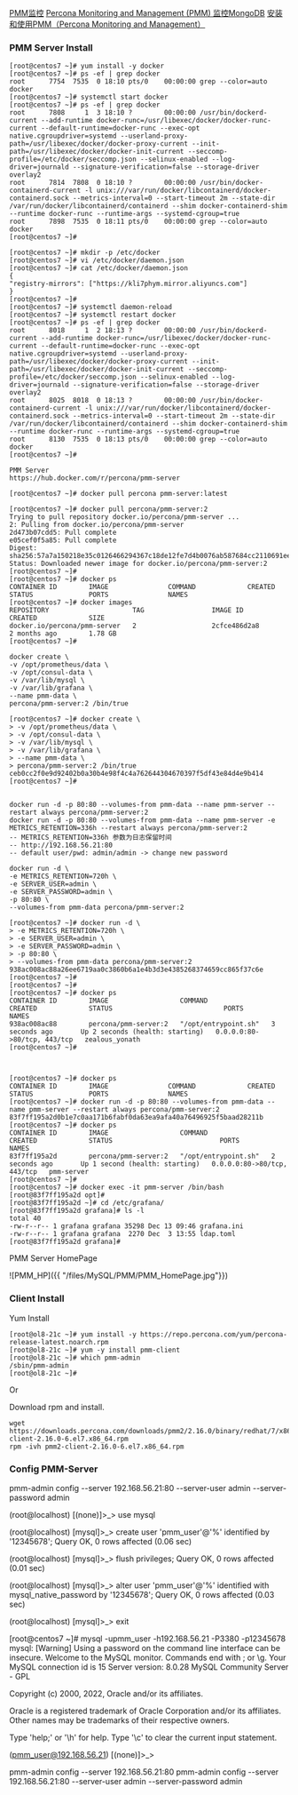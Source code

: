 [PMM监控](https://www.modb.pro/db/160044)
[Percona Monitoring and Management (PMM) 监控MongoDB](https://developer.aliyun.com/article/534263)
[安装和使用PMM（Percona Monitoring and Management）](https://www.cnblogs.com/jiangxm157/p/14715592.html?ivk_sa=1024320u)


### PMM Server Install

```
[root@centos7 ~]# yum install -y docker
[root@centos7 ~]# ps -ef | grep docker
root      7754  7535  0 18:10 pts/0    00:00:00 grep --color=auto docker
[root@centos7 ~]# systemctl start docker
[root@centos7 ~]# ps -ef | grep docker
root      7808     1  3 18:10 ?        00:00:00 /usr/bin/dockerd-current --add-runtime docker-runc=/usr/libexec/docker/docker-runc-current --default-runtime=docker-runc --exec-opt native.cgroupdriver=systemd --userland-proxy-path=/usr/libexec/docker/docker-proxy-current --init-path=/usr/libexec/docker/docker-init-current --seccomp-profile=/etc/docker/seccomp.json --selinux-enabled --log-driver=journald --signature-verification=false --storage-driver overlay2
root      7814  7808  0 18:10 ?        00:00:00 /usr/bin/docker-containerd-current -l unix:///var/run/docker/libcontainerd/docker-containerd.sock --metrics-interval=0 --start-timeout 2m --state-dir /var/run/docker/libcontainerd/containerd --shim docker-containerd-shim --runtime docker-runc --runtime-args --systemd-cgroup=true
root      7898  7535  0 18:11 pts/0    00:00:00 grep --color=auto docker
[root@centos7 ~]#

[root@centos7 ~]# mkdir -p /etc/docker
[root@centos7 ~]# vi /etc/docker/daemon.json
[root@centos7 ~]# cat /etc/docker/daemon.json
{
"registry-mirrors": ["https://kli7phym.mirror.aliyuncs.com"]
}
[root@centos7 ~]#
[root@centos7 ~]# systemctl daemon-reload
[root@centos7 ~]# systemctl restart docker
[root@centos7 ~]# ps -ef | grep docker
root      8018     1  2 18:13 ?        00:00:00 /usr/bin/dockerd-current --add-runtime docker-runc=/usr/libexec/docker/docker-runc-current --default-runtime=docker-runc --exec-opt native.cgroupdriver=systemd --userland-proxy-path=/usr/libexec/docker/docker-proxy-current --init-path=/usr/libexec/docker/docker-init-current --seccomp-profile=/etc/docker/seccomp.json --selinux-enabled --log-driver=journald --signature-verification=false --storage-driver overlay2
root      8025  8018  0 18:13 ?        00:00:00 /usr/bin/docker-containerd-current -l unix:///var/run/docker/libcontainerd/docker-containerd.sock --metrics-interval=0 --start-timeout 2m --state-dir /var/run/docker/libcontainerd/containerd --shim docker-containerd-shim --runtime docker-runc --runtime-args --systemd-cgroup=true
root      8130  7535  0 18:13 pts/0    00:00:00 grep --color=auto docker
[root@centos7 ~]#

PMM Server
https://hub.docker.com/r/percona/pmm-server

[root@centos7 ~]# docker pull percona pmm-server:latest

[root@centos7 ~]# docker pull percona/pmm-server:2
Trying to pull repository docker.io/percona/pmm-server ...
2: Pulling from docker.io/percona/pmm-server
2d473b07cdd5: Pull complete
e05cef0f5a85: Pull complete
Digest: sha256:57a7a150218e35c0126466294367c18de12fe7d4b0076ab587684cc2110691ee
Status: Downloaded newer image for docker.io/percona/pmm-server:2
[root@centos7 ~]#
[root@centos7 ~]# docker ps
CONTAINER ID        IMAGE               COMMAND             CREATED             STATUS              PORTS               NAMES
[root@centos7 ~]# docker images
REPOSITORY                     TAG                 IMAGE ID            CREATED             SIZE
docker.io/percona/pmm-server   2                   2cfce486d2a8        2 months ago        1.78 GB
[root@centos7 ~]#

docker create \
-v /opt/prometheus/data \
-v /opt/consul-data \
-v /var/lib/mysql \
-v /var/lib/grafana \
--name pmm-data \
percona/pmm-server:2 /bin/true

[root@centos7 ~]# docker create \
> -v /opt/prometheus/data \
> -v /opt/consul-data \
> -v /var/lib/mysql \
> -v /var/lib/grafana \
> --name pmm-data \
> percona/pmm-server:2 /bin/true
ceb0cc2f0e9d92402b0a30b4e98f4c4a762644304670397f5df43e84d4e9b414
[root@centos7 ~]#


docker run -d -p 80:80 --volumes-from pmm-data --name pmm-server --restart always percona/pmm-server:2
docker run -d -p 80:80 --volumes-from pmm-data --name pmm-server -e METRICS_RETENTION=336h --restart always percona/pmm-server:2
-- METRICS_RETENTION=336h 参数为日志保留时间
-- http://192.168.56.21:80
-- default user/pwd: admin/admin -> change new password

docker run -d \
-e METRICS_RETENTION=720h \
-e SERVER_USER=admin \
-e SERVER_PASSWORD=admin \
-p 80:80 \
--volumes-from pmm-data percona/pmm-server:2

[root@centos7 ~]# docker run -d \
> -e METRICS_RETENTION=720h \
> -e SERVER_USER=admin \
> -e SERVER_PASSWORD=admin \
> -p 80:80 \
> --volumes-from pmm-data percona/pmm-server:2
938ac008ac88a26ee6719aa0c3860b6a1e4b3d3e4385268374659cc865f37c6e
[root@centos7 ~]#
[root@centos7 ~]#
[root@centos7 ~]# docker ps
CONTAINER ID        IMAGE                  COMMAND                CREATED             STATUS                            PORTS                         NAMES
938ac008ac88        percona/pmm-server:2   "/opt/entrypoint.sh"   3 seconds ago       Up 2 seconds (health: starting)   0.0.0.0:80->80/tcp, 443/tcp   zealous_yonath
[root@centos7 ~]#



[root@centos7 ~]# docker ps
CONTAINER ID        IMAGE               COMMAND             CREATED             STATUS              PORTS               NAMES
[root@centos7 ~]# docker run -d -p 80:80 --volumes-from pmm-data --name pmm-server --restart always percona/pmm-server:2
83f7ff195a2d0b1e7c0aa171b6fabf0da63ea9afa40a76496925f5baad28211b
[root@centos7 ~]# docker ps
CONTAINER ID        IMAGE                  COMMAND                CREATED             STATUS                           PORTS                         NAMES
83f7ff195a2d        percona/pmm-server:2   "/opt/entrypoint.sh"   2 seconds ago       Up 1 second (health: starting)   0.0.0.0:80->80/tcp, 443/tcp   pmm-server
[root@centos7 ~]#
[root@centos7 ~]# docker exec -it pmm-server /bin/bash
[root@83f7ff195a2d opt]#
[root@83f7ff195a2d ~]# cd /etc/grafana/
[root@83f7ff195a2d grafana]# ls -l
total 40
-rw-r--r-- 1 grafana grafana 35298 Dec 13 09:46 grafana.ini
-rw-r--r-- 1 grafana grafana  2270 Dec  3 13:55 ldap.toml
[root@83f7ff195a2d grafana]#

```

PMM Server HomePage

![PMM_HP]({{ "/files/MySQL/PMM/PMM_HomePage.jpg"}})


### Client Install


Yum Install
```
[root@ol8-21c ~]# yum install -y https://repo.percona.com/yum/percona-release-latest.noarch.rpm
[root@ol8-21c ~]# yum -y install pmm-client
[root@ol8-21c ~]# which pmm-admin
/sbin/pmm-admin
[root@ol8-21c ~]#
```

Or

Download rpm and install.
```
wget https://downloads.percona.com/downloads/pmm2/2.16.0/binary/redhat/7/x86_64/pmm2-client-2.16.0-6.el7.x86_64.rpm
rpm -ivh pmm2-client-2.16.0-6.el7.x86_64.rpm
```

### Config PMM-Server


pmm-admin config --server 192.168.56.21:80 --server-user admin --server-password admin


(root@localhost) [(none)]>\_> use mysql

(root@localhost) [mysql]>\_> create user 'pmm_user'@'%' identified by '12345678';
Query OK, 0 rows affected (0.06 sec)

(root@localhost) [mysql]>\_> flush privileges;
Query OK, 0 rows affected (0.01 sec)

(root@localhost) [mysql]>\_> alter user 'pmm_user'@'%' identified with mysql_native_password by '12345678';
Query OK, 0 rows affected (0.03 sec)

(root@localhost) [mysql]>\_> exit



[root@centos7 ~]# mysql -upmm_user -h192.168.56.21 -P3380 -p12345678
mysql: [Warning] Using a password on the command line interface can be insecure.
Welcome to the MySQL monitor.  Commands end with ; or \g.
Your MySQL connection id is 15
Server version: 8.0.28 MySQL Community Server - GPL

Copyright (c) 2000, 2022, Oracle and/or its affiliates.

Oracle is a registered trademark of Oracle Corporation and/or its
affiliates. Other names may be trademarks of their respective
owners.

Type 'help;' or '\h' for help. Type '\c' to clear the current input statement.

(pmm_user@192.168.56.21) [(none)]>\_>



pmm-admin config --server 192.168.56.21:80
pmm-admin config --server 192.168.56.21:80 --server-user admin --server-password admin 